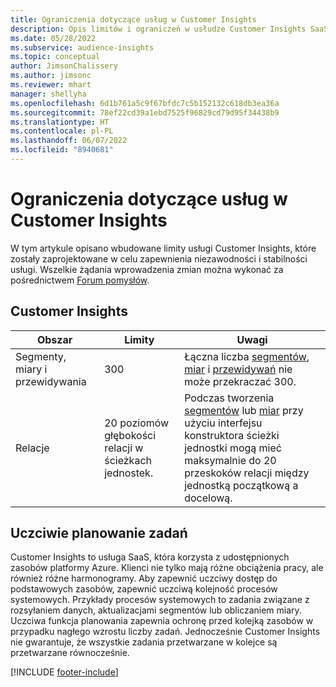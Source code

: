 ```yaml
---
title: Ograniczenia dotyczące usług w Customer Insights
description: Opis limitów i ograniczeń w usłudze Customer Insights SaaS.
ms.date: 05/28/2022
ms.subservice: audience-insights
ms.topic: conceptual
author: JimsonChalissery
ms.author: jimsonc
ms.reviewer: mhart
manager: shellyha
ms.openlocfilehash: 6d1b761a5c9f67bfdc7c5b152132c618db3ea36a
ms.sourcegitcommit: 78ef22cd39a1ebd7525f96829cd79d95f34438b9
ms.translationtype: HT
ms.contentlocale: pl-PL
ms.lasthandoff: 06/07/2022
ms.locfileid: "8940681"
---
```

# <a name="service-limits-in-customer-insights"></a>Ograniczenia dotyczące usług w Customer Insights

W tym artykule opisano wbudowane limity usługi Customer Insights, które zostały zaprojektowane w celu zapewnienia niezawodności i stabilności usługi. Wszelkie żądania wprowadzenia zmian można wykonać za pośrednictwem [Forum pomysłów](https://go.microsoft.com/fwlink/?linkid=2074172).

## <a name="customer-insights"></a>Customer Insights

| Obszar  | Limity  | Uwagi |
|-------------|---------------------------------------------------------------------|---------------------------------------------------------------------|
| Segmenty, miary i przewidywania | 300  | Łączna liczba [segmentów](segments.md), [miar](measures.md) i [przewidywań](predictions.md) nie może przekraczać 300.  |
| Relacje | 20 poziomów głębokości relacji w ścieżkach jednostek. | Podczas tworzenia [segmentów](segments.md) lub [miar](measures.md) przy użyciu interfejsu konstruktora ścieżki jednostki mogą mieć maksymalnie do 20 przeskoków relacji między jednostką początkową a docelową.  |

## <a name="fair-scheduling-of-jobs"></a>Uczciwie planowanie zadań

Customer Insights to usługa SaaS, która korzysta z udostępnionych zasobów platformy Azure. Klienci nie tylko mają różne obciążenia pracy, ale również różne harmonogramy. Aby zapewnić uczciwy dostęp do podstawowych zasobów, zapewnić uczciwą kolejność procesów systemowych. Przykłady procesów systemowych to zadania związane z rozsyłaniem danych, aktualizacjami segmentów lub obliczaniem miary. Uczciwa funkcja planowania zapewnia ochronę przed kolejką zasobów w przypadku nagłego wzrostu liczby zadań. Jednocześnie Customer Insights nie gwarantuje, że wszystkie zadania przetwarzane w kolejce są przetwarzane równocześnie.

[!INCLUDE [footer-include](includes/footer-banner.md)]
